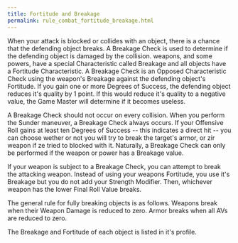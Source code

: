 ```yaml
---
title: Fortitude and Breakage
permalink: rule_combat_fortitude_breakage.html
---
```


When your attack is blocked or collides with an object, there is a chance that the defending object breaks. A Breakage Check is used to determine if the defending object is damaged by the collision. weapons, and some powers, have a special Characteristic called Breakage and all objects have a Fortitude Characteristic. A Breakage Check is an Opposed Characteristic Check using the weapon's Breakage against the defending object's Fortitude. If you gain one or more Degrees of Success, the defending object reduces it's quality by 1 point. If this would reduce it's quality to a negative value, the Game Master will determine if it becomes useless. 

A Breakage Check should not occur on every collision. When you perform the Sunder maneuver, a Breakage Check always occurs. If your Offensive Roll gains at least ten Degrees of Success -- this indicates a direct hit -- you can choose wether or not you will try to break the target's armor, or zir weapon if ze tried to blocked with it. Naturally, a Breakage Check can only be performed if the weapon or power has a Breakage value.

If your weapon is subject to a Breakage Check, you can attempt to break the attacking weapon. Instead of using your weapons Fortitude, you use it's Breakage but you do not add your Strength Modifier. Then, whichever weapon has the lower Final Roll Value breaks.

The general rule for fully breaking objects is as follows. Weapons break when their Weapon Damage is reduced to zero. Armor breaks when all AVs are reduced to zero.

The Breakage and Fortitude of each object is listed in it's profile.